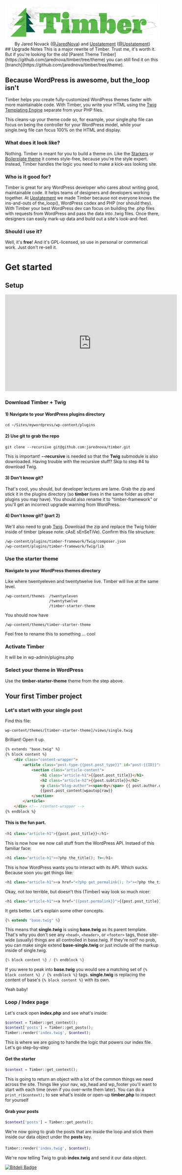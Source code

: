 <div style="text-align:center">
<a href="http://jarednova.github.com/timber"><img src="https://github.com/jarednova/timber/blob/master/images/logo/timber-badge-large.jpg?raw=true" style="display:block; margin:auto;"/></a>
<div>
By Jared Novack (<a href="http://twitter.com/jarednova">@JaredNova</a>) and <a href="http://upstatement.com">Upstatement</a> (<a href="http://twitter.com/upstatement">@Upstatement</a>)</div>  
</div>
## Upgrade Notes
This is a major rewrite of Timber. Trust me, it's worth it. But if you're looking for the old [Parent Theme Timber](https://github.com/jarednova/timber/tree/theme) you can still find it on this [branch](https://github.com/jarednova/timber/tree/theme).

## Because WordPress is awesome, but the_loop isn't
Timber helps you create fully-customized WordPress themes faster with more maintainable code. With Timber, you write your HTML using the [Twig Templating Engine](http://twig.sensiolabs.org/) separate from your PHP files. 

This cleans-up your theme code so, for example, your single.php file can focus on being the controller for your WordPress model, while your single.twig file can focus 100% on the HTML and display.

### What does it look like?
Nothing. Timber is meant for you to build a theme on. Like the [Starkers](https://github.com/viewportindustries/starkers) or [Boilerplate theme](https://github.com/zencoder/html5-boilerplate-for-wordpress) it comes style-free, because you're the style expert. Instead, Timber handles the logic you need to make a kick-ass looking site.

### Who is it good for?
Timber is great for any WordPress developer who cares about writing good, maintainable code. It helps teams of designers and developers working together. At [Upstatement](http://upstatement.com) we made Timber because not everyone knows the ins-and-outs of the_loop(), WordPress codex and PHP (nor should they). With Timber your best WordPress dev can focus on building the .php files with requests from WordPress and pass the data into .twig files. Once there, designers can easily mark-up data and build out a site's look-and-feel.

### Should I use it?
Well, it's **free**! And it's GPL-licensed, so use in personal or commerical work. Just don't re-sell it.

# Get started

## Setup

<iframe width="560" height="315" src="http://www.youtube.com/embed/_y3VFE1JogQ" frameborder="0" allowfullscreen></iframe>

### Download Timber + Twig

#### 1) Navigate to your WordPress plugins directory
	cd ~/Sites/mywordpress/wp-content/plugins

#### 2) Use git to grab the repo
	git clone --recursive git@github.com:jarednova/timber.git

This is important! **--recursive** is needed so that the **Twig** submodule is also downloaded. Having trouble with the recursive stuff? Skip to step #4 to download Twig.

#### 3) Don't know git?
That's cool, you should, but developer lectures are lame. Grab the zip and stick it in the plugins directory (so **timber** lives in the same folder as other plugins you may have). You should also rename it to "timber-framework" or you'll get an incorrect upgrade warning from WordPress.

#### 4) Don't know git? (part 2)
We'll also need to grab [Twig](https://github.com/fabpot/Twig). Download the zip and replace the Twig folder inside of timber (please note: cAsE sEnSeTiVe). Confirm this file structure:
	
	/wp-content/plugins/timber-framework/Twig/composer.json
	/wp-content/plugins/timber-framework/Twig/lib

### Use the starter theme

#### Navigate to your WordPress themes directory
Like where twentyeleven and twentytwelve live. Timber will live at the same level.

	/wp-content/themes	/twentyeleven
						/twentytwelve
						/timber-starter-theme

You should now have

	/wp-content/themes/timber-starter-theme
	
Feel free to rename this to something ... cool

### Activate Timber
It will be in wp-admin/plugins.php

### Select your theme in WordPress
Use the **timber-starter-theme** theme from the step above.

## Your first Timber project
### Let's start with your single post
Find this file:
	
	wp-content/themes/[timber-starter-theme]/views/single.twig

Brilliant! Open it up.

```html
{% extends "base.twig" %}
{% block content %}
	<div class="content-wrapper">
		<article class="post-type-{{post.post_type}}" id="post-{{ID}}">
			<section class="article-content">
				<h1 class="article-h1">{{post.post_title}}</h1>
				<h2 class="article-h2">{{post.subtitle}}</h2>
				<p class="blog-author"><span>By</span> {{ post.author.name }} <span>&bull;</span> {{ post.display_date }}</p>
				{{post.post_content|wpautop|raw}}
			</section>
		</article>
	</div> <!-- /content-wrapper -->
{% endblock %}
```	

#### This is the fun part. 
```php	
<h1 class="article-h1">{{post.post_title}}</h1>
```
This is now how we now call stuff from the WordPress API. Instaed of this familiar face:
```php	
<h1 class="article-h1"><?php the_title(); ?></h1>
```
This is how WordPress wants you to interact with its API. Which sucks. Because soon you get things like:
```php
<h1 class="article-h1"><a href="<?php get_permalink(); ?>"><?php the_title(); ?></a></h1>
```
Okay, not _too_ terrible, but doesn't this (Timber) way look so much nicer:
```php	
<h1 class="article-h1"><a href="{{post.permalink}}">{{post.post_title}}</a></h1>
```	
It gets better. Let's explain some other concepts.
```php
{% extends "base.twig" %}
```
This means that **single.twig** is using **base.twig** as its parent template. That's why you don't see any ```<head>```, ```<header>```, or ```<footer>``` tags, those site-wide (usually) things are all controlled in base.twig. If they're not? no prob, you can make single extend **base-single.twig** or just include _all_ the markup inside of single.twig.
```php
{% block content %} / {% endblock %}
```
If you were to peak into **base.twig** you would see a matching set of ```{% block content %} / {% endblock %}``` tags. **single.twig** is replacing the content of base's ```{% block content %}``` with its own.

Yeah baby!

### Loop / Index page

Let's crack open **index.php** and see what's inside:

```php
$context = Timber::get_context();
$context['posts'] = Timber::get_posts();
Timber::render('index.twig', $context);
```
This is where we are going to handle the logic that powers our index file. Let's go step-by-step

#### Get the starter
```php
$context = Timber::get_context();
```
This is going to return an object with a lot of the common things we need across the site. Things like your nav, wp_head and wp_footer you'll want to start with each time (even if you over-write them later). You can do a ```print_r($context);``` to see what's inside or open-up **timber.php** to inspect for yourself

#### Grab your posts
```php
$context['posts'] = Timber::get_posts();
```
We're now going to grab the posts that are inside the loop and stick them inside our data object under the **posts** key. 

#### 
```php
Timber::render('index.twig', $context);
```
We're now telling Twig to grab **index.twig** and send it our data object. 


[![Bitdeli Badge](https://d2weczhvl823v0.cloudfront.net/jarednova/timber/trend.png)](https://bitdeli.com/free "Bitdeli Badge")



